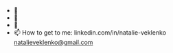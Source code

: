 - 👋 
- 👀 
- 🌱 
- 📫 How to get to me: linkedin.com/in/natalie-veklenko  natalieveklenko@gmail.com

<!---
Natalie-Veklenko/Natalie-Veklenko is a ✨ special ✨ repository because its `README.md` (this file) appears on your GitHub profile.
You can click the Preview link to take a look at your changes.
--->

